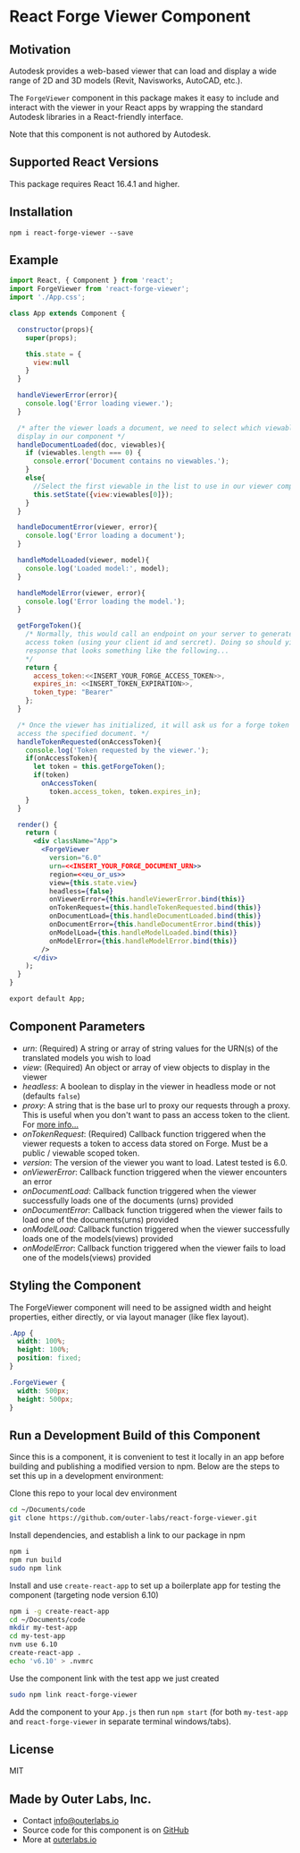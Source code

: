 # React Forge Viewer Component

## Motivation

Autodesk provides a web-based viewer that can load and display a wide range of 2D and 3D models (Revit, Navisworks, AutoCAD, etc.).

The `ForgeViewer` component in this package makes it easy to include and interact with the viewer in your React apps by wrapping the standard Autodesk libraries in a React-friendly interface.

Note that this component is not authored by Autodesk.

## Supported React Versions

This package requires React 16.4.1 and higher.

## Installation

`npm i react-forge-viewer --save`

## Example

```jsx
import React, { Component } from 'react';
import ForgeViewer from 'react-forge-viewer';
import './App.css';

class App extends Component {

  constructor(props){
    super(props);

    this.state = {
      view:null
    }
  }

  handleViewerError(error){
    console.log('Error loading viewer.');
  }

  /* after the viewer loads a document, we need to select which viewable to
  display in our component */
  handleDocumentLoaded(doc, viewables){
    if (viewables.length === 0) {
      console.error('Document contains no viewables.');
    }
    else{
      //Select the first viewable in the list to use in our viewer component
      this.setState({view:viewables[0]});
    }
  }

  handleDocumentError(viewer, error){
    console.log('Error loading a document');
  }

  handleModelLoaded(viewer, model){
    console.log('Loaded model:', model);
  }

  handleModelError(viewer, error){
    console.log('Error loading the model.');
  }

  getForgeToken(){
    /* Normally, this would call an endpoint on your server to generate a public
    access token (using your client id and sercret). Doing so should yield a
    response that looks something like the following...
    */
    return {
      access_token:<<INSERT_YOUR_FORGE_ACCESS_TOKEN>>,
      expires_in: <<INSERT_TOKEN_EXPIRATION>>,
      token_type: "Bearer"
    };
  }

  /* Once the viewer has initialized, it will ask us for a forge token so it can
  access the specified document. */
  handleTokenRequested(onAccessToken){
    console.log('Token requested by the viewer.');
    if(onAccessToken){
      let token = this.getForgeToken();
      if(token)
        onAccessToken(
          token.access_token, token.expires_in);
    }
  }

  render() {
    return (
      <div className="App">
        <ForgeViewer
          version="6.0"
          urn=<<INSERT_YOUR_FORGE_DOCUMENT_URN>>
          region=<<eu_or_us>>
          view={this.state.view}
          headless={false}
          onViewerError={this.handleViewerError.bind(this)}
          onTokenRequest={this.handleTokenRequested.bind(this)}
          onDocumentLoad={this.handleDocumentLoaded.bind(this)}
          onDocumentError={this.handleDocumentError.bind(this)}
          onModelLoad={this.handleModelLoaded.bind(this)}
          onModelError={this.handleModelError.bind(this)}
        />
      </div>
    );
  }
}

export default App;
```

## Component Parameters

- _urn_: (Required) A string or array of string values for the URN(s) of the translated models you wish to load
- _view_: (Required) An object or array of view objects to display in the viewer
- _headless_: A boolean to display in the viewer in headless mode or not (defaults `false`)
- _proxy_: A string that is the base url to proxy our requests through a
  proxy. This is useful when you don't want to pass an access token to the
  client. For [more
  info...](https://forge.autodesk.com/blog/securing-your-forge-viewer-token-behind-proxy)
- _onTokenRequest_: (Required) Callback function triggered when the viewer requests a token to access data stored on Forge. Must be a public / viewable scoped token.
- _version_: The version of the viewer you want to load. Latest tested is 6.0.
- _onViewerError_: Callback function triggered when the viewer encounters an error
- _onDocumentLoad_: Callback function triggered when the viewer successfully loads one of the documents (urns) provided
- _onDocumentError_: Callback function triggered when the viewer fails to load one of the documents(urns) provided
- _onModelLoad_: Callback function triggered when the viewer successfully loads one of the models(views) provided
- _onModelError_: Callback function triggered when the viewer fails to load one of the models(views) provided

## Styling the Component

The ForgeViewer component will need to be assigned width and height properties, either directly, or via layout manager (like flex layout).

```css
.App {
  width: 100%;
  height: 100%;
  position: fixed;
}

.ForgeViewer {
  width: 500px;
  height: 500px;
}
```

## Run a Development Build of this Component

Since this is a component, it is convenient to test it locally in an app before building and publishing a modified version to npm. Below are the steps to set this up in a development environment:

Clone this repo to your local dev environment

```bash
cd ~/Documents/code
git clone https://github.com/outer-labs/react-forge-viewer.git
```

Install dependencies, and establish a link to our package in npm

```bash
npm i
npm run build
sudo npm link
```

Install and use `create-react-app` to set up a boilerplate app for testing the component (targeting node version 6.10)

```bash
npm i -g create-react-app
cd ~/Documents/code
mkdir my-test-app
cd my-test-app
nvm use 6.10
create-react-app .
echo 'v6.10' > .nvmrc
```

Use the component link with the test app we just created

```bash
sudo npm link react-forge-viewer
```

Add the component to your `App.js` then run `npm start` (for both `my-test-app` and `react-forge-viewer` in separate terminal windows/tabs).

## License

MIT

## Made by Outer Labs, Inc.

- Contact info@outerlabs.io
- Source code for this component is on [GitHub](https://github.com/outer-labs/react-forge-viewer)
- More at [outerlabs.io](http://outerlabs.io)

